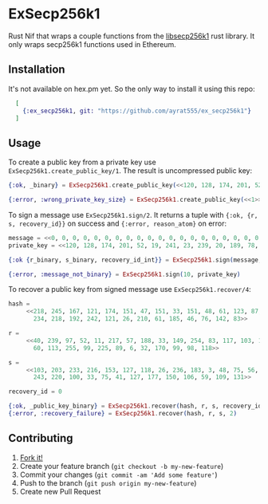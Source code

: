 # ExSecp256k1

Rust Nif that wraps a couple functions from the [libsecp256k1](https://github.com/paritytech/libsecp256k1) rust library. It only wraps secp256k1 functions used in Ethereum.

## Installation

It's not available on hex.pm yet. So the only way to install it using this repo:

```elixir
  [
    {:ex_secp256k1, git: "https://github.com/ayrat555/ex_secp256k1"}
  ]
```

## Usage

To create a public key from a private key use `ExSecp256k1.create_public_key/1`. The result is uncompressed public key:

```elixir
{:ok, _binary} = ExSecp256k1.create_public_key(<<120, 128, 174, 201, 52, 19, 241, 23, 239, 20, 189, 78, 109, 19, 8, 117, 171, 44, 125, 125, 85, 160, 100, 250, 195, 194, 247, 189, 81, 81, 99, 128>>)

{:error, :wrong_private_key_size} = ExSecp256k1.create_public_key(<<1>>)
```

To sign a message use `ExSecp256k1.sign/2`. It returns a tuple with `{:ok, {r, s, recovery_id}}` on success and `{:error, reason_atom}` on error:
```elixir
message = <<0, 0, 0, 0, 0, 0, 0, 0, 0, 0, 0, 0, 0, 0, 0, 0, 0, 0, 0, 0, 0, 0, 0, 0, 0, 0, 0, 0, 0, 0, 0, 2>>
private_key = <<120, 128, 174, 201, 52, 19, 241, 23, 239, 20, 189, 78, 109, 19, 8, 117, 171, 44, 125, 125, 85, 160, 100, 250, 195, 194, 247, 189, 81, 81, 99, 128>>

{:ok {r_binary, s_binary, recovery_id_int}} = ExSecp256k1.sign(message, private_key)

{:error, :message_not_binary} = ExSecp256k1.sign(10, private_key)
```

To recover a public key from signed message use `ExSecp256k1.recover/4`:
```elixir
hash =
     <<218, 245, 167, 121, 174, 151, 47, 151, 33, 151, 48, 61, 123, 87, 71, 70, 199, 239, 131,
       234, 218, 192, 242, 121, 26, 210, 61, 185, 46, 76, 142, 83>>

r =
     <<40, 239, 97, 52, 11, 217, 57, 188, 33, 149, 254, 83, 117, 103, 134, 96, 3, 225, 161, 93,
       60, 113, 255, 99, 225, 89, 6, 32, 170, 99, 98, 118>>

s =
     <<103, 203, 233, 216, 153, 127, 118, 26, 236, 183, 3, 48, 75, 56, 0, 204, 245, 85, 201,
       243, 220, 100, 33, 75, 41, 127, 177, 150, 106, 59, 109, 131>>

recovery_id = 0

{:ok, _public_key_binary} = ExSecp256k1.recover(hash, r, s, recovery_id)
{:error, :recovery_failure} = ExSecp256k1.recover(hash, r, s, 2)
```

## Contributing

1. [Fork it!](https://github.com/ayrat555/ex_secp256k1)
2. Create your feature branch (`git checkout -b my-new-feature`)
3. Commit your changes (`git commit -am 'Add some feature'`)
4. Push to the branch (`git push origin my-new-feature`)
5. Create new Pull Request
